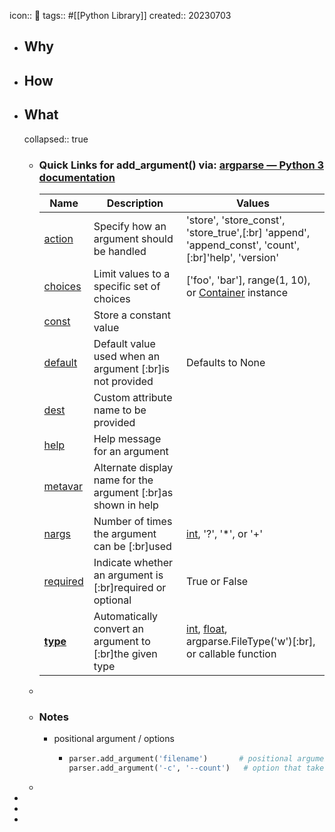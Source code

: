 icon:: 🐍
tags:: #[[Python Library]]
created:: 20230703
- ## Why
- ## How
- ## What
  collapsed:: true
  - ### Quick Links for add_argument() via: [argparse — Python 3 documentation](https://docs.python.org/3/library/argparse.html#module-argparse)
    | Name | Description | Values |
    | ---- | ---- | ---- |
    | [action](https://docs.python.org/zh-cn/3/library/argparse.html#action) | Specify how an argument should be handled | 'store', 'store_const', 'store_true',[:br] 'append', 'append_const', 'count', [:br]'help', 'version' |
    | [choices](https://docs.python.org/zh-cn/3/library/argparse.html#choices) | Limit values to a specific set of choices | ['foo', 'bar'], range(1, 10), or [Container](https://docs.python.org/zh-cn/3/library/collections.abc.html\#.ollections.abc.Container) instance |
    | [const](https://docs.python.org/zh-cn/3/library/argparse.html#const) | Store a constant value |  |
    | [default](https://docs.python.org/zh-cn/3/library/argparse.html#default) | Default value used when an argument [:br]is not provided | Defaults to None |
    | [dest](https://docs.python.org/zh-cn/3/library/argparse.html#dest) | Custom attribute name to be provided |  |
    | [help](https://docs.python.org/zh-cn/3/library/argparse.html#help) | Help message for an argument |  |
    | [metavar](https://docs.python.org/zh-cn/3/library/argparse.html#metavar) | Alternate display name for the argument [:br]as shown in help |  |
    | [nargs](https://docs.python.org/zh-cn/3/library/argparse.html#nargs) | Number of times the argument can be [:br]used | [int](https://docs.python.org/zh-cn/3/library/functions.html#int), '?', '*', or '+' |
    | [required](https://docs.python.org/zh-cn/3/library/argparse.html#required) | Indicate whether an argument is [:br]required or optional | True or False |
    | [**type**](https://docs.python.org/zh-cn/3/library/argparse.html#type) | Automatically convert an argument to [:br]the given type | [int](https://docs.python.org/zh-cn/3/library/functions.html#int), [float](https://docs.python.org/zh-cn/3/library/functions.html#float), argparse.FileType('w')[:br], or callable function |
  -
  - ### Notes
    - positional argument / options
      - ```python
        parser.add_argument('filename')       # positional argument
        parser.add_argument('-c', '--count')   # option that takes a value
        ```
  -
-
-
-